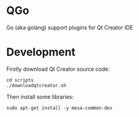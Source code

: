 QGo
===

Go (aka golang) support plugins for Qt Creator IDE

Development
===========

Firstly download Qt Creator source code:

```
cd scripts
./downloadqtcreator.sh
```

Then install some libraries:

```
sudo apt-get install -y mesa-common-dev
```

